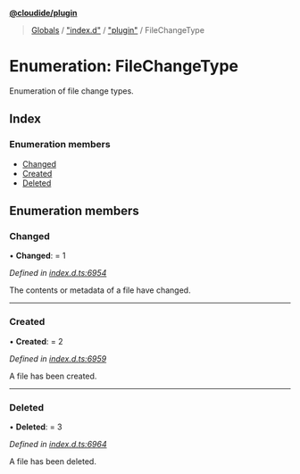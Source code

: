 **[@cloudide/plugin](../README.md)**

> [Globals](../README.md) / ["index.d"](../modules/_index_d_.md) / ["plugin"](../modules/_index_d_._plugin_.md) / FileChangeType

# Enumeration: FileChangeType

Enumeration of file change types.

## Index

### Enumeration members

* [Changed](_index_d_._plugin_.filechangetype.md#changed)
* [Created](_index_d_._plugin_.filechangetype.md#created)
* [Deleted](_index_d_._plugin_.filechangetype.md#deleted)

## Enumeration members

### Changed

•  **Changed**:  = 1

*Defined in [index.d.ts:6954](https://github.com/shuyaqian/cloudide-plugin-api/blob/6d83fa1/index.d.ts#L6954)*

The contents or metadata of a file have changed.

___

### Created

•  **Created**:  = 2

*Defined in [index.d.ts:6959](https://github.com/shuyaqian/cloudide-plugin-api/blob/6d83fa1/index.d.ts#L6959)*

A file has been created.

___

### Deleted

•  **Deleted**:  = 3

*Defined in [index.d.ts:6964](https://github.com/shuyaqian/cloudide-plugin-api/blob/6d83fa1/index.d.ts#L6964)*

A file has been deleted.
